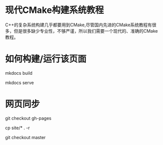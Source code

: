 # 现代CMake构建系统教程
C++的复杂系统构建几乎都要用到CMake,尽管国内先进的CMake系统教程有很多，但是很多缺少专业性，不够严谨，所以我们需要一个现代的、准确的CMake教程。


# 如何构建/运行该页面

mkdocs build 

mkdocs serve 

# 网页同步

git checkout gh-pages

cp site/* . -r

git checkout master